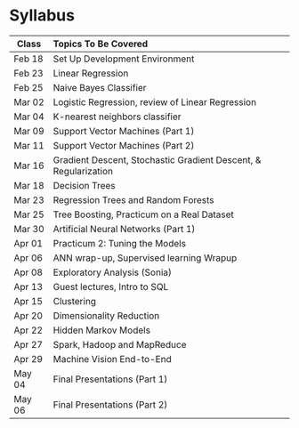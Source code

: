 # Syllabus
Class         | Topics To Be Covered
------------- |:---------------------
Feb 18        | Set Up Development Environment
Feb 23        | Linear Regression
Feb 25        | Naive Bayes Classifier
Mar 02        | Logistic Regression, review of Linear Regression
Mar 04        | K-nearest neighbors classifier
Mar 09        | Support Vector Machines (Part 1)
Mar 11        | Support Vector Machines (Part 2)
Mar 16        | Gradient Descent, Stochastic Gradient Descent, & Regularization
Mar 18        | Decision Trees
Mar 23        | Regression Trees and Random Forests
Mar 25        | Tree Boosting, Practicum on a Real Dataset
Mar 30        | Artificial Neural Networks (Part 1)
Apr 01        | Practicum 2: Tuning the Models
Apr 06        | ANN wrap-up, Supervised learning Wrapup
Apr 08        | Exploratory Analysis (Sonia)
Apr 13        | Guest lectures, Intro to SQL
Apr 15        | Clustering
Apr 20        | Dimensionality Reduction
Apr 22        | Hidden Markov Models
Apr 27        | Spark, Hadoop and MapReduce
Apr 29        | Machine Vision End-to-End
May 04        | Final Presentations (Part 1)
May 06        | Final Presentations (Part 2)
